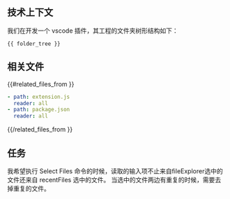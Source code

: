 ## 技术上下文

我们在开发一个 vscode 插件，其工程的文件夹树形结构如下：

```
{{ folder_tree }}
```

## 相关文件

{{#related_files_from }}
```yaml
- path: extension.js
  reader: all
- path: package.json
  reader: all
```
{{/related_files_from }}

## 任务

我希望执行 Select Files 命令的时候，读取的输入项不止来自fileExplorer选中的文件还来自 recentFiles 选中的文件。
当选中的文件两边有重复的时候，需要去掉重复的文件。
